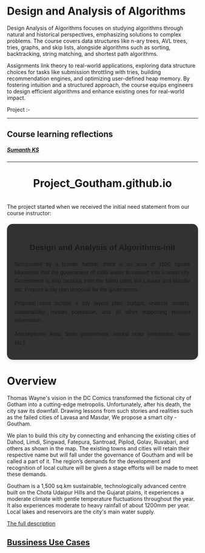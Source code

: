 # Design and Analysis of Algorithms

Design Analysis of Algorithms focuses on studying algorithms through natural and historical perspectives, emphasizing solutions to complex problems. The course covers data structures like n-ary trees, AVL trees, tries, graphs, and skip lists, alongside algorithms such as sorting, backtracking, string matching, and shortest path algorithms.

Assignments link theory to real-world applications, exploring data structure choices for tasks like submission throttling with tries, building recommendation engines, and optimizing user-defined heap memory. By fostering intuition and a structured approach, the course equips engineers to design efficient algorithms and enhance existing ones for real-world impact.

Project :- 

<hr>

## Course learning reflections 
##### [Sumanth KS](Reflections.md)


<hr>


<h1 style="text-align:center;">Project_Goutham.github.io</h1>

<br>
The project started when we received the initial need statement from our course instructor: 

<div style="text-align: center; margin: 20px auto; font-family: Arial, sans-serif; background-color: #323232; border-radius: 15px; padding: 20px; max-width: 900px; box-shadow: 0px 4px 6px rgba(0, 0, 0, 0.1);">
    <h3 style="text-align: center;font-colour:black; font-weight: bold; font-size: 1.5em;">Design and Analysis of Algorithms-init</h3>
    <p style="line-height: 1.6; text-align: justify;">
        Surrounded by a human habitat, there is an area of 1500 square kilometres that the government of India wants to convert into a smart city. Government is also cautious from the failed cities like Lavasa and Masdar etc. Prepare a city plan proposal for the government. 
    </p>
    <p style="line-height: 1.6; text-align: justify;">
        Proposal must include a city layout plan, budget, revenue models, sustainability, human population, and all other supporting relevant information.
    </p>
    <p style="line-height: 1.6; text-align: justify;">
        Assumptions: Area, State government, natural order (mountains, lakes etc.)
    </p>
</div>

# Overview
Thomas Wayne's vision in the DC Comics transformed the fictional city of Gotham into a cutting-edge metropolis. Unfortunately, after his death, the city saw its downfall. Drawing lessons from such stories and realities such as the failed cities of Lavasa and Masdar, We propose a smart city - Goutham.

We plan to build this city by connecting and enhancing the existing cities of Dahod, Limdi, Singwad, Fatepura, Santroad, Piplod, Golav, Ruvabari, and others as shown in the map. The existing towns and cities will retain their respective name but will fall under the governance of Goutham and will be called a part of it. The region’s demands for the development and recognition of local culture will be given a stage efforts will be made to meet these demands.

Goutham is a 1,500 sq.km sustainable, technologically advanced centre built on the Chota Udaipur Hills and the Gujarat plains, it experiences a moderate climate with gentle temperature fluctuations throughout the year. It also experiences moderate to heavy rainfall of about 1200mm per year. Local lakes and reservoirs are the city's main water supply.

[The full description](https://docs.google.com/document/d/1bL8v7zvapSA1sLdzgCPqLlCRRp_oOqQkGiADjUPOuzw/edit?usp=sharing)



## [Bussiness Use Cases](business.md)
